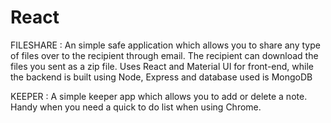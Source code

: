 # React

FILESHARE : An simple safe application which allows you to share any type of files over to the recipient through email. The recipient can download the files you sent as a zip file. Uses React and Material UI for front-end, while the backend is built using Node, Express and database used is MongoDB

KEEPER : A simple keeper app which allows you to add or delete a note. Handy when you need a quick to do list when using Chrome.   
 
